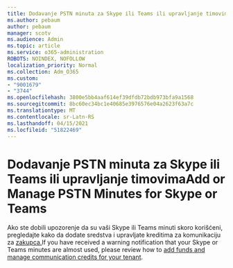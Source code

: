 ```yaml
---
title: Dodavanje PSTN minuta za Skype ili Teams ili upravljanje timovima
ms.author: pebaum
author: pebaum
manager: scotv
ms.audience: Admin
ms.topic: article
ms.service: o365-administration
ROBOTS: NOINDEX, NOFOLLOW
localization_priority: Normal
ms.collection: Adm_O365
ms.custom:
- "9001679"
- "3744"
ms.openlocfilehash: 3800e5bb4aaf614ef39dfdb72bdb973bfa9a1568
ms.sourcegitcommit: 8bc60ec34bc1e40685e3976576e04a2623f63a7c
ms.translationtype: MT
ms.contentlocale: sr-Latn-RS
ms.lasthandoff: 04/15/2021
ms.locfileid: "51822469"
---
```

# <a name="add-or-manage-pstn-minutes-for-skype-or-teams"></a><span data-ttu-id="efd9c-102">Dodavanje PSTN minuta za Skype ili Teams ili upravljanje timovima</span><span class="sxs-lookup"><span data-stu-id="efd9c-102">Add or Manage PSTN Minutes for Skype or Teams</span></span>

<span data-ttu-id="efd9c-103">Ako ste dobili upozorenje da su vaši Skype ili Teams minuti skoro korišćeni, pregledajte kako da dodate sredstva i upravljate kreditima za komunikaciju za [zakupca.](https://docs.microsoft.com/microsoftteams/add-funds-and-manage-communications-credits)</span><span class="sxs-lookup"><span data-stu-id="efd9c-103">If you have received a warning notification that your Skype or Teams minutes are almost used, please review how to [add funds and manage communication credits for your tenant](https://docs.microsoft.com/microsoftteams/add-funds-and-manage-communications-credits).</span></span>